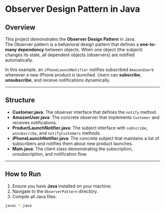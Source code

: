 # Observer Design Pattern in Java

## Overview
This project demonstrates the **Observer Design Pattern** in Java.  
The Observer pattern is a behavioral design pattern that defines a **one-to-many dependency** between objects. When one object (the subject) changes its state, all dependent objects (observers) are notified automatically.

In this example, an `iPhoneLaunchNotifier` notifies subscribed `AmazonUser`s whenever a new iPhone product is launched. Users can **subscribe**, **unsubscribe**, and receive notifications dynamically.

---

## Structure
- **Customer.java**: The observer interface that defines the `notify` method.  
- **AmazonUser.java**: The concrete observer that implements `Customer` and receives notifications.  
- **ProductLaunchNotifier.java**: The subject interface with `subscribe`, `unsubscribe`, and `notifyCustomers` methods.  
- **iPhoneLaunchNotifier.java**: The concrete subject that maintains a list of subscribers and notifies them about new product launches.  
- **Main.java**: The client class demonstrating the subscription, unsubscription, and notification flow.

---

## How to Run
1. Ensure you have **Java** installed on your machine.  
2. Navigate to the `ObserverPattern` directory.  
3. Compile all Java files:
```bash
javac *.java
